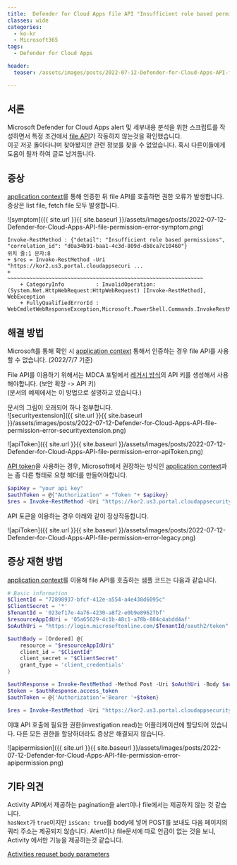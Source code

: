 ```yaml
---
title:  Defender for Cloud Apps file API "Insufficient role based permissions" issue
classes: wide
categories:
  - ko-kr 
  - Microsoft365
tags:
  - Defender for Cloud Apps

header:
  teaser: /assets/images/posts/2022-07-12-Defender-for-Cloud-Apps-API-file-permission-error-symptom.png

---
```


## 서론
Microsoft Defender for Cloud Apps alert 및 세부내용 분석을 위한 스크립트를 작성하면서 특정 조건에서 [file API][docs_file_api]가 작동하지 않는것을 확인했습니다.  
이곳 저곳 돌아다니며 찾아봤지만 관련 정보를 찾을 수 없었습니다. 혹시 다른이들에게 도움이 될까 하여 글로 남겨둡니다.  

## 증상
[application context][docs_application_context]를 통해 인증한 뒤 file API를 호출하면 권한 오류가 발생합니다.  
증상은 list file, fetch file 모두 발생합니다.  

![symptom]({{ site.url }}{{ site.baseurl }}/assets/images/posts/2022-07-12-Defender-for-Cloud-Apps-API-file-permission-error-symptom.png)

```
Invoke-RestMethod : {"detail": "Insufficient role based permissions", "correlation_id": "d0a34b91-baa1-4c3d-809d-db8ca7c10460"}
위치 줄:1 문자:8
+ $res = Invoke-RestMethod -Uri "https://kor2.us3.portal.cloudappsecuri ...
+        ~~~~~~~~~~~~~~~~~~~~~~~~~~~~~~~~~~~~~~~~~~~~~~~~~~~~~~~~~~~~~~
    + CategoryInfo          : InvalidOperation: (System.Net.HttpWebRequest:HttpWebRequest) [Invoke-RestMethod], WebException
    + FullyQualifiedErrorId : WebCmdletWebResponseException,Microsoft.PowerShell.Commands.InvokeRestMethodCommand
```

## 해결 방법
Microsoft를 통해 확인 시 [application context][docs_application_context] 통해서 인증하는 경우 file API를 사용할 수 없습니다. (2022/7/7 기준)  


File API를 이용하기 위해서는 MDCA 포털에서 [레거시 방식][docs_legacy_method]의 API 키를 생성해서 사용해야합니다. (보안 확장 -> API 키)  
(문서의 예제에서는 이 방법으로 설명하고 있습니다.)
  
문서의 그림이 오래되어 하나 첨부합니다.  
![securityextension]({{ site.url }}{{ site.baseurl }}/assets/images/posts/2022-07-12-Defender-for-Cloud-Apps-API-file-permission-error-securityextension.png)  
  
  
![apiToken]({{ site.url }}{{ site.baseurl }}/assets/images/posts/2022-07-12-Defender-for-Cloud-Apps-API-file-permission-error-apiToken.png)  
  
  
[API token][docs_api_token]을 사용하는 경우, Microsoft에서 권장하는 방식인 [application context][docs_application_context]과는 좀 다른 형태로 요청 헤더를 만들어야합니다.  

  
```powershell
$apiKey = "your api key"
$authToken = @{"Authorization" = "Token "+ $apikey}
$res = Invoke-RestMethod -Uri "https://kor2.us3.portal.cloudappsecurity.com/api/v1/files/" -Headers $authToken 
```

API 토큰을 이용하는 경우 아래와 같이 정상작동합니다.    

![apiToken]({{ site.url }}{{ site.baseurl }}/assets/images/posts/2022-07-12-Defender-for-Cloud-Apps-API-file-permission-error-legacy.png) 



## 증상 재현 방법
[application context][docs_application_context]를 이용해 file API를 호출하는 샘플 코드는 다음과 같습니다.

```powershell
# Basic information
$ClientId = "72898937-bfcf-412e-a554-a4e438d6095c"
$ClientSecret = '*'
$TenantId = '023ef17e-4a76-4230-a8f2-e0b9e89627bf'
$resourceAppIdUri = '05a65629-4c1b-48c1-a78b-804c4abdd4af'
$oAuthUri = "https://login.microsoftonline.com/$TenantId/oauth2/token"

$authBody = [Ordered] @{
    resource = "$resourceAppIdUri"
    client_id = "$ClientId"
    client_secret = "$ClientSecret"
    grant_type = 'client_credentials'
}

$authResponse = Invoke-RestMethod -Method Post -Uri $oAuthUri -Body $authBody -ErrorAction Stop
$token = $authResponse.access_token
$authToken = @{'Authorization'='Bearer '+$token}

$res = Invoke-RestMethod -Uri "https://kor2.us3.portal.cloudappsecurity.com/api/v1/files/" -Headers $authToken 
```
  

이떄 API 호출에 필요한 권한(investigation.read)는 어플리케이션에 할당되어 있습니다. 다른 모든 권한을 할당하더라도 증상은 해결되지 않습니다.    

![apipermission]({{ site.url }}{{ site.baseurl }}/assets/images/posts/2022-07-12-Defender-for-Cloud-Apps-API-file-permission-error-apipermission.png)

## 기타 의견
Activity API에서 제공하는 pagination을 alert이나 file에서는 제공하지 않는 것 같습니다.  
`hasNext`가 `true`이지만 `isScan: true`를 body에 넣어 POST를 보내도 다음 페이지의 쿼리 주소는 제공되지 않습니다. Alert이나 file문서에 따로 언급이 없는 것을 보니, Activity 에서만 기능을 제공하는것 같습니다.  

[Activities requset body parameters][docs_activities]

[docs_file_api]: https://docs.microsoft.com/en-us/defender-cloud-apps/api-files
[docs_application_context]: https://docs.microsoft.com/en-us/defender-cloud-apps/api-authentication-application
[docs_legacy_method]: https://docs.microsoft.com/en-us/defender-cloud-apps/api-tokens-legacy
[docs_api_token]: https://docs.microsoft.com/en-us/defender-cloud-apps/api-introduction#api-tokens
[docs_activities]: https://docs.microsoft.com/en-us/defender-cloud-apps/api-activities-investigate-script#request-body-parameters